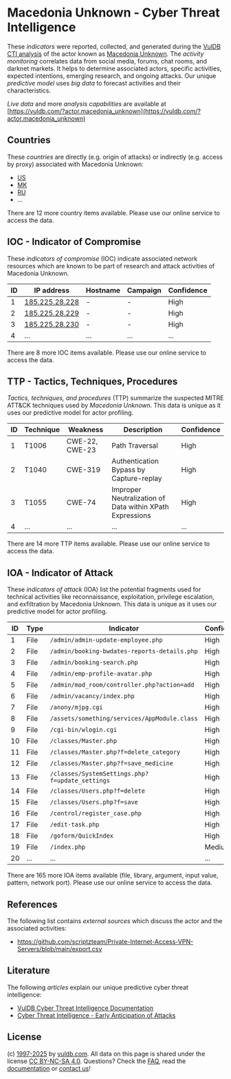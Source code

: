 # Macedonia Unknown - Cyber Threat Intelligence

These _indicators_ were reported, collected, and generated during the [VulDB CTI analysis](https://vuldb.com/?kb.cti) of the actor known as [Macedonia Unknown](https://vuldb.com/?actor.macedonia_unknown). The _activity monitoring_ correlates data from social media, forums, chat rooms, and darknet markets. It helps to determine associated actors, specific activities, expected intentions, emerging research, and ongoing attacks. Our unique _predictive model_ uses _big data_ to forecast activities and their characteristics.

_Live data_ and more _analysis capabilities_ are available at [https://vuldb.com/?actor.macedonia_unknown](https://vuldb.com/?actor.macedonia_unknown)

## Countries

These _countries_ are directly (e.g. origin of attacks) or indirectly (e.g. access by proxy) associated with Macedonia Unknown:

* [US](https://vuldb.com/?country.us)
* [MK](https://vuldb.com/?country.mk)
* [RU](https://vuldb.com/?country.ru)
* ...

There are 12 more country items available. Please use our online service to access the data.

## IOC - Indicator of Compromise

These _indicators of compromise_ (IOC) indicate associated network resources which are known to be part of research and attack activities of Macedonia Unknown.

ID | IP address | Hostname | Campaign | Confidence
-- | ---------- | -------- | -------- | ----------
1 | [185.225.28.228](https://vuldb.com/?ip.185.225.28.228) | - | - | High
2 | [185.225.28.229](https://vuldb.com/?ip.185.225.28.229) | - | - | High
3 | [185.225.28.230](https://vuldb.com/?ip.185.225.28.230) | - | - | High
4 | ... | ... | ... | ...

There are 8 more IOC items available. Please use our online service to access the data.

## TTP - Tactics, Techniques, Procedures

_Tactics, techniques, and procedures_ (TTP) summarize the suspected MITRE ATT&CK techniques used by _Macedonia Unknown_. This data is unique as it uses our predictive model for actor profiling.

ID | Technique | Weakness | Description | Confidence
-- | --------- | -------- | ----------- | ----------
1 | T1006 | CWE-22, CWE-23 | Path Traversal | High
2 | T1040 | CWE-319 | Authentication Bypass by Capture-replay | High
3 | T1055 | CWE-74 | Improper Neutralization of Data within XPath Expressions | High
4 | ... | ... | ... | ...

There are 14 more TTP items available. Please use our online service to access the data.

## IOA - Indicator of Attack

These _indicators of attack_ (IOA) list the potential fragments used for technical activities like reconnaissance, exploitation, privilege escalation, and exfiltration by Macedonia Unknown. This data is unique as it uses our predictive model for actor profiling.

ID | Type | Indicator | Confidence
-- | ---- | --------- | ----------
1 | File | `/admin/admin-update-employee.php` | High
2 | File | `/admin/booking-bwdates-reports-details.php` | High
3 | File | `/admin/booking-search.php` | High
4 | File | `/admin/emp-profile-avatar.php` | High
5 | File | `/admin/mod_room/controller.php?action=add` | High
6 | File | `/admin/vacancy/index.php` | High
7 | File | `/anony/mjpg.cgi` | High
8 | File | `/assets/something/services/AppModule.class` | High
9 | File | `/cgi-bin/wlogin.cgi` | High
10 | File | `/classes/Master.php` | High
11 | File | `/classes/Master.php?f=delete_category` | High
12 | File | `/classes/Master.php?f=save_medicine` | High
13 | File | `/classes/SystemSettings.php?f=update_settings` | High
14 | File | `/classes/Users.php?f=delete` | High
15 | File | `/classes/Users.php?f=save` | High
16 | File | `/control/register_case.php` | High
17 | File | `/edit-task.php` | High
18 | File | `/goform/QuickIndex` | High
19 | File | `/index.php` | Medium
20 | ... | ... | ...

There are 165 more IOA items available (file, library, argument, input value, pattern, network port). Please use our online service to access the data.

## References

The following list contains _external sources_ which discuss the actor and the associated activities:

* https://github.com/scriptzteam/Private-Internet-Access-VPN-Servers/blob/main/export.csv

## Literature

The following _articles_ explain our unique predictive cyber threat intelligence:

* [VulDB Cyber Threat Intelligence Documentation](https://vuldb.com/?kb.cti)
* [Cyber Threat Intelligence - Early Anticipation of Attacks](https://www.scip.ch/en/?labs.20201022)

## License

(c) [1997-2025](https://vuldb.com/?kb.changelog) by [vuldb.com](https://vuldb.com/?kb.about). All data on this page is shared under the license [CC BY-NC-SA 4.0](https://creativecommons.org/licenses/by-nc-sa/4.0/). Questions? Check the [FAQ](https://vuldb.com/?kb.faq), read the [documentation](https://vuldb.com/?kb) or [contact us](https://vuldb.com/?contact)!
